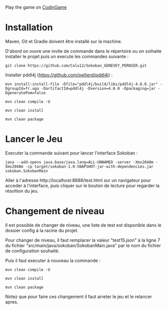 Play the game on [CodinGame](https://www.codingame.com/training/hard/sokoban)

<h1>Installation</h1>

Maven, Git et Gradle doivent être installé sur la machine.

D'abord on ouvre une invite de commande dans le répertoire ou on soihaite installer le projet puis un execute les commandes suivante :

```
git clone https://github.com/Calu12/Sokoban_GENEVEY_PERNIER.git
 ```  

Installer pddl4j (https://github.com/pellierd/pddl4j) :
```
mvn install:install-file -Dfile="pddl4j/build/libs/pddl4j-4.0.0.jar" -DgroupId=fr.uga -DartifactId=pddl4j -Dversion=4.0.0 -Dpackaging=jar -DgeneratePom=false
```

```
mvn clean compile -U
```

```
mvn clean install
```

```
mvn clean package
```

<h1>Lancer le Jeu</h1>

Executer la commande suivant pour lancer l'interface Sokoban : 
```
java --add-opens java.base/java.lang=ALL-UNNAMED -server -Xms2048m -Xmx2048m -cp target/sokoban-1.0-SNAPSHOT-jar-with-dependencies.jar sokoban.SokobanMain
```

Aller à l'adresse http://localhost:8888/test.html sur un navigateur pour acceder à l'interface, puis cliquer sur le bouton de lecture pour regarder la résoltion du jeu.

<h1>Changement de niveau</h1>

Il est possible de changer de niveau, une liste de test est disponible dans le dossier config à la racine du projet.

Pour changer de niveau, il faut remplacer la valeur "test15.json" à la ligne 7 du fichier "src/main/java/sokoban/SokobanMain.java" par le nom du fichier de configuration souhaité.

Puis il faut executer à nouveau la commande : 
```
mvn clean compile -U
```
```
mvn clean install
```

```
mvn clean package
```
Notez que pour faire ces changement il faut arreter le jeu et le relancer apres.

